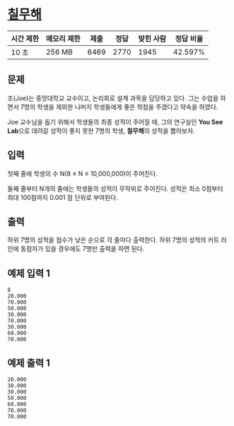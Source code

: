 

# [칠무해](https://www.acmicpc.net/problem/14729)

| 시간 제한 | 메모리 제한 | 제출 | 정답 | 맞힌 사람 | 정답 비율 |
| --- | --- | --- | --- | --- | --- |
| 10 초 | 256 MB | 6469 | 2770 | 1945 | 42.597% |

## 문제

조(Joe)는 중앙대학교 교수이고, 논리회로 설계 과목을 담당하고 있다. 그는 수업을 하면서 7명의 학생을 제외한 나머지 학생들에게 좋은 학점을 주겠다고 약속을 하였다.

Joe 교수님을 돕기 위해서 학생들의 최종 성적이 주어질 때, 그의 연구실인 **You See Lab**으로 데려갈 성적이 좋지 못한 7명의 학생, **칠무해**의 성적을 뽑아보자.

## 입력

첫째 줄에 학생의 수 N(8 ≤ N ≤ 10,000,000)이 주어진다.

둘째 줄부터 N개의 줄에는 학생들의 성적이 무작위로 주어진다. 성적은 최소 0점부터 최대 100점까지 0.001 점 단위로 부여된다.

## 출력

하위 7명의 성적을 점수가 낮은 순으로 각 줄마다 출력한다. 하위 7명의 성적의 커트 라인에 동점자가 있을 경우에도 7명만 출력을 하면 된다.

## 예제 입력 1

```
8
20.000
70.000
50.000
30.000
70.000
30.000
60.000
70.000

```

## 예제 출력 1

```
20.000
30.000
30.000
50.000
60.000
70.000
70.000
```
